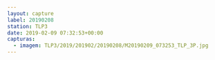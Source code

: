 ```yaml
---
layout: capture
label: 20190208
station: TLP3
date: 2019-02-09 07:32:53+00:00
capturas:
  - imagem: TLP3/2019/201902/20190208/M20190209_073253_TLP_3P.jpg
---
```

